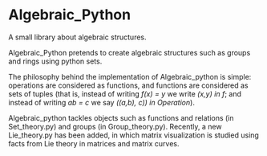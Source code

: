 # Algebraic_Python
A small library about algebraic structures.

Algebraic_Python pretends to create algebraic structures such as groups and rings using python sets.

The philosophy behind the implementation of Algebraic_python is simple: operations are considered as functions, and functions are considered as sets of tuples (that is, instead of writing _f(x) = y_ we write _(x,y) in f_; and instead of writing _ab = c_ we say _((a,b), c)) in Operation_).

Algebraic_python tackles objects such as functions and relations (in Set_theory.py) and groups (in Group_theory.py). Recently, a new Lie_theory.py has been added, in which matrix visualization is studied using facts from Lie theory in matrices and matrix curves.

